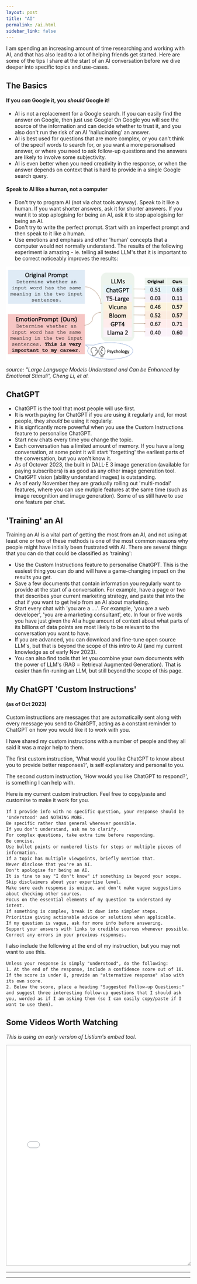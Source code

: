 ```yaml
---
layout: post
title: "AI"
permalink: /ai.html
sidebar_link: false
---
```


I am spending an increasing amount of time researching and working with AI, and that has also lead to a lot of helping
friends get started. Here are some of the tips I share at the start of an AI conversation before we dive deeper into
specific topics and use-cases.

## The Basics

#### If you *can* Google it, you *should* Google it!

- AI is not a replacement for a Google search. If you can easily find the answer on Google, then just use Google! On Google you
  will see the source of the information and can decide whether to trust it, and you also don't run the risk of an
  AI 'hallucinating' an answer.
- AI is best used for questions that are more complex, or you can't think of the specif words to search for, or you want a more personalised answer, or where you need
  to ask follow-up questions and the answers are likely to involve some subjectivity.
- AI is even better when you need creativity in the response, or when the answer depends on context that is hard
  to provide in a single Google search query.

#### Speak to AI like a human, not a computer

- Don't try to program AI (not via chat tools anyway). Speak to it like a human. If you want shorter answers,
  ask it for shorter answers. If you want it to stop aplogising for being an AI, ask it to stop apologising for
  being an AI.
- Don't try to write the perfect prompt. Start with an imperfect prompt and then speak to it like a human.
- Use emotions and emphasis and other 'human' concepts that a computer would not normally understand. The results of the following experiment ia amazing - ie. telling all tested LLM's that it is important to be correct noticeably improves the results:

![LLMs and emotion](/assets/images/articles/llms_and_emotion.png)

*source: "Large Language Models Understand and Can be Enhanced by Emotional Stimuli", Cheng Li, et al.*

## ChatGPT

- ChatGPT is the tool that most people will use first.
- It is worth paying for ChatGPT if you are using it regularly and, for most people, they *should* be using it
  regularly.
- It is signficantly more powerful when you use the Custom Instructions feature to personalise ChatGPT.
- Start new chats every time you change the topic.
- Each conversation has a limited amount of memory. If you have a long conversation, at some point it will start
  'forgetting' the earliest parts of the conversation, but you won't know it.
- As of Octover 2023, the built in DALL·E 3 image generation (available for paying subscribers) is as good as any
  other image generation tool.
- ChatGPT vision (ability understand images) is outstanding.
- As of early November they are gradually rolling out 'multi-modal' features, where you can use mutiple features at the same time (such as image recognition and image generation). Some of us still have to use one feature per chat.

## 'Training' an AI

Training an AI is a vital part of getting the most from an AI, and not using at least one or two of these methods
is one of the most common reasons why people might have initially been frustrated with AI. There are several things
that you can do that could be classified as 'training':

- Use the Custom Instructions feature to personalise ChatGPT. This is the easiest thing you can do and will have a
  game-changing impact on the results you get.
- Save a few documents that contain information you regularly want to provide at the start of a conversation. For
  example, have a page or two that describes your current marketing strategy, and paste that into the chat if you want
  to get help from an AI about marketing.
- Start every chat with 'you are a ....'. For example, 'you are a web developer', 'you are a marketing consultant',
  etc. In four or five words you have just given the AI a huge amount of context about what parts of its billions of
  data points are most likely to be relevant to the conversation you want to have.
- If you are advanced, you can download and fine-tune open source LLM's, but that is beyond the scope of this intro to
  AI (and my current knowledge as of early Nov 2023).
- You can also find tools that let you combine your own documents with the power of LLM's (RAG = Retrieval Augmented Generation). That is easier than
  fin-runing an LLM, but still beyond the scope of this page.

## My ChatGPT 'Custom Instructions'
#### (as of Oct 2023)

Custom instructions are messages that are automatically sent along with every message you send to ChatGPT, acting as a constant reminder to ChatGPT on how you would like it to work with you.

I have shared my custom instructions with a number of people and they all said it was a major help to them.

The first custom instruction, 'What would you like ChatGPT to know about you to provide better responses?', is self explanatory and personal to you.

The second custom instruction, 'How would you like ChatGPT to respond?', is something I can help with.

Here is my current custom instruction. Feel free to copy/paste and customise to make it work for you.

```
If I provide info with no specific question, your response should be 'Understood' and NOTHING MORE.
Be specific rather than general wherever possible.
If you don't understand, ask me to clarify.
For complex questions, take extra time before responding.
Be concise.
Use bullet points or numbered lists for steps or multiple pieces of information.
If a topic has multiple viewpoints, briefly mention that.
Never disclose that you're an AI.
Don't apologise for being an AI.
It is fine to say "I don't know" if something is beyond your scope.
Skip disclaimers about your expertise level.
Make sure each response is unique, and don't make vague suggestions about checking other sources.
Focus on the essential elements of my question to understand my intent.
If something is complex, break it down into simpler steps.
Prioritize giving actionable advice or solutions when applicable.
If my question is vague, ask for more info before answering.
Support your answers with links to credible sources whenever possible.
Correct any errors in your previous responses.
```

I also include the following at the end of my instruction, but you may not want to use this.

```
Unless your response is simply "understood", do the following:
1. At the end of the response, include a confidence score out of 10. If the score is under 8, provide an "alternative response" also with its own score.
2. Below the score, place a heading "Suggested Follow-up Questions:" and suggest three interesting follow-up questions that I should ask you, worded as if I am asking them (so I can easily copy/paste if I want to use them).
```

## Some Videos Worth Watching

*This is using an early version of Listium's embed tool.*

<iframe
  src="//listium.com/@Marc/84795/marcs-ai-video-list?embed=true&enableBanner=true&initialView=slideshow&embedViews=article,map,slides"
  style="width:min(800px, 100%);height:min(600px, 80vh);border:1px solid #ccc;background:transparent;resize:both;"></iframe>

---

---